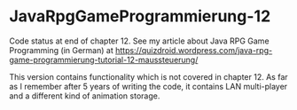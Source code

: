 # JavaRpgGameProgrammierung-12
Code status at end of chapter 12.
See my article about Java RPG Game Programming (in German) at https://quizdroid.wordpress.com/java-rpg-game-programmierung-tutorial-12-maussteuerung/

This version contains functionality which is not covered in chapter 12. As far as I remember after 5 years of writing the code, it contains LAN multi-player and a different kind of animation storage.
